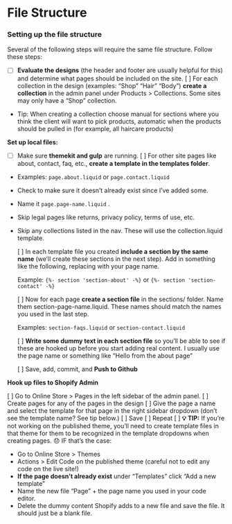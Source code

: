 # File Structure



### Setting up the file structure

Several of the following steps will require the same file structure. Follow these steps:

* [ ]  **Evaluate the designs** \(the header and footer are usually helpful for this\) and determine what pages should be included on the site. \[ \] For each collection in the design \(examples: “Shop” “Hair” “Body”\) **create a collection** in the admin panel under Products &gt; Collections. Some sites may only have a “Shop” collection.
* Tip: When creating a collection choose manual for sections where you think the client will want to pick products, automatic when the products should be pulled in \(for example, all haircare products\)

**Set up local files:**

* [ ] Make sure **themekit and gulp** are running. \[ \] For other site pages like about, contact, faq, etc., **create a template in the templates folder**.
* Examples: `page.about.liquid` or `page.contact.liquid`
* Check to make sure it doesn’t already exist since I’ve added some. 
* Name it `page.page-name.liquid` . 
* Skip legal pages like returns, privacy policy, terms of use, etc.
* Skip any collections listed in the nav. These will use the collection.liquid template.

  \[ \] In each template file you created **include a section by the same name** \(we’ll create these sections in the next step\). Add in something like the following, replacing with your page name. 

  Example: `{%- section 'section-about' -%}` or  `{%- section 'section-contact' -%}`

  \[ \] Now for each page **create a section file** in the sections/ folder. Name them section-page-name.liquid. These names should match the names you used in the last step.

  Examples: `section-faqs.liquid`   or `section-contact.liquid`

  \[ \] **Write some dummy text in each section file** so you’ll be able to see if these are hooked up before you start adding real content. I usually use the page name or something like “Hello from the about page”

  \[ \] Save, add, commit, and **Push to Github**

**Hook up files to Shopify Admin**

\[ \] Go to Online Store &gt; Pages in the left sidebar of the admin panel. \[ \] Create pages for any of the pages in the design \[ \] Give the page a name and select the template for that page in the right sidebar dropdown \(don’t see the template name? See tip below.\) \[ \] Save \[ \] Repeat \[ \] **💡 TIP:** If you’re not working on the published theme, you’ll need to create template files in that theme for them to be recognized in the template dropdowns when creating pages. 😞 IF that’s the case:

* Go to Online Store &gt; Themes 
* Actions &gt; Edit Code on the published theme \(careful not to edit any code on the live site!\)
* **If the page doesn’t already exist** under “Templates” click “Add a new template”
* Name the new file “Page” + the page name you used in your code editor. 
* Delete the dummy content Shopify adds to a new file and save the file. It should just be a blank file. 

